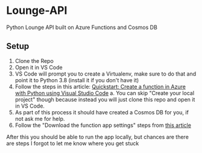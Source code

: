 # Lounge-API
Python Lounge API built on Azure Functions and Cosmos DB

## Setup

1. Clone the Repo
2. Open it in VS Code
3. VS Code will prompt you to create a Virtualenv, make sure to do that and point it to Python 3.8 (install it if you don't have it)
4. Follow the steps in this article: [Quickstart: Create a function in Azure with Python using Visual Studio Code](https://docs.microsoft.com/en-us/azure/azure-functions/create-first-function-vs-code-python)
  a. You can skip "Create your local project" though because instead you will just clone this repo and open it in VS Code.
5. As part of this process it should have created a Cosmos DB for you, if not ask me for help.
6. Follow the "Download the function app settings" steps from [this article](https://docs.microsoft.com/en-us/azure/azure-functions/functions-add-output-binding-storage-queue-vs-code?pivots=programming-language-python#download-the-function-app-settings)

After this you should be able to run the app locally, but chances are there are steps I forgot to let me know where you get stuck